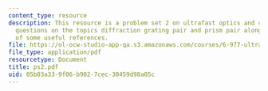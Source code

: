 ```yaml
---
content_type: resource
description: This resource is a problem set 2 on ultrafast optics and covers 2 problem
  questions on the topics diffraction grating pair and prism pair along with list
  of some useful references.
file: https://ol-ocw-studio-app-qa.s3.amazonaws.com/courses/6-977-ultrafast-optics-spring-2005/05b03a339f06b9027cec30459d98a05c_ps2.pdf
file_type: application/pdf
resourcetype: Document
title: ps2.pdf
uid: 05b03a33-9f06-b902-7cec-30459d98a05c
---
```

